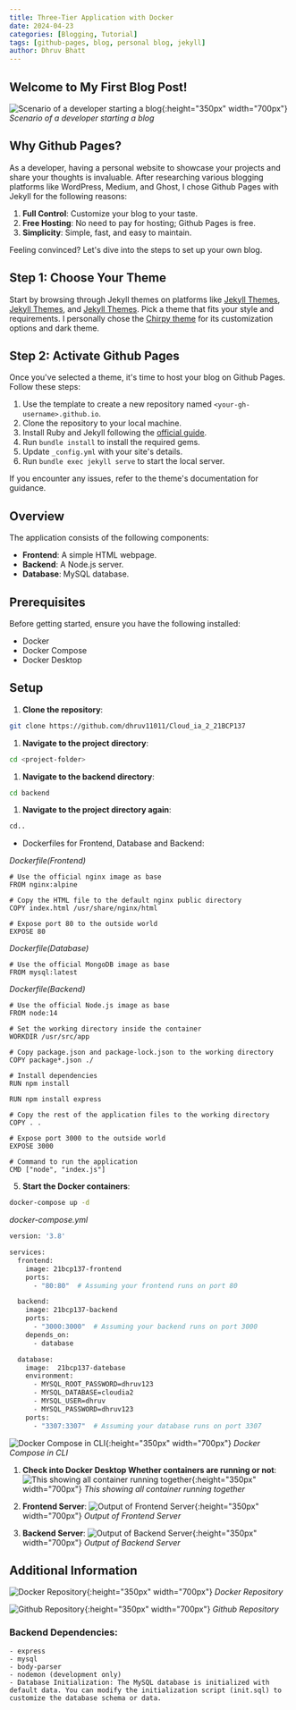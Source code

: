 ```yaml
---
title: Three-Tier Application with Docker
date: 2024-04-23
categories: [Blogging, Tutorial]
tags: [github-pages, blog, personal blog, jekyll]
author: Dhruv Bhatt
---
```


## Welcome to My First Blog Post!

![Scenario of a developer starting a blog](../assets/img/Intro_meme.jpg){:height="350px" width="700px"}
_Scenario of a developer starting a blog_

## Why Github Pages?

As a developer, having a personal website to showcase your projects and share your thoughts is invaluable. After researching various blogging platforms like WordPress, Medium, and Ghost, I chose Github Pages with Jekyll for the following reasons:

1. **Full Control**: Customize your blog to your taste.
2. **Free Hosting**: No need to pay for hosting; Github Pages is free.
3. **Simplicity**: Simple, fast, and easy to maintain.

Feeling convinced? Let's dive into the steps to set up your own blog.

## Step 1: Choose Your Theme

Start by browsing through Jekyll themes on platforms like [Jekyll Themes](https://jekyllthemes.io/), [Jekyll Themes](http://jekyllthemes.org/), and [Jekyll Themes](https://jekyll-themes.com/). Pick a theme that fits your style and requirements. I personally chose the [Chirpy theme](https://github.com/cotes2020/chirpy-starter/) for its customization options and dark theme.

## Step 2: Activate Github Pages

Once you've selected a theme, it's time to host your blog on Github Pages. Follow these steps:

1. Use the template to create a new repository named `<your-gh-username>.github.io`.
2. Clone the repository to your local machine.
3. Install Ruby and Jekyll following the [official guide](https://jekyllrb.com/docs/installation/).
4. Run `bundle install` to install the required gems.
5. Update `_config.yml` with your site's details.
6. Run `bundle exec jekyll serve` to start the local server.

If you encounter any issues, refer to the theme's documentation for guidance.

## Overview

The application consists of the following components:

- **Frontend**: A simple HTML webpage.
- **Backend**: A Node.js server.
- **Database**: MySQL database.

## Prerequisites

Before getting started, ensure you have the following installed:

- Docker
- Docker Compose
- Docker Desktop

## Setup

1. **Clone the repository**:

  ```bash
  git clone https://github.com/dhruv11011/Cloud_ia_2_21BCP137
  ```

1. **Navigate to the project directory**:

  ```bash
  cd <project-folder>
  ```

1. **Navigate to the backend directory**:

  ```bash
  cd backend
  ```

1. **Navigate to the project directory again**:

  ```bash
  cd..
  ```
   
- Dockerfiles for Frontend, Database and Backend:

*Dockerfile(Frontend)*
```
# Use the official nginx image as base
FROM nginx:alpine

# Copy the HTML file to the default nginx public directory
COPY index.html /usr/share/nginx/html

# Expose port 80 to the outside world
EXPOSE 80
```


_Dockerfile(Database)_
```
# Use the official MongoDB image as base
FROM mysql:latest
```

_Dockerfile(Backend)_
```
# Use the official Node.js image as base
FROM node:14

# Set the working directory inside the container
WORKDIR /usr/src/app

# Copy package.json and package-lock.json to the working directory
COPY package*.json ./

# Install dependencies
RUN npm install

RUN npm install express

# Copy the rest of the application files to the working directory
COPY . .

# Expose port 3000 to the outside world
EXPOSE 3000

# Command to run the application
CMD ["node", "index.js"]
```


5. **Start the Docker containers**:

  ```bash
  docker-compose up -d
  ```

_docker-compose.yml_
```bash
version: '3.8'

services:
  frontend:
    image: 21bcp137-frontend
    ports:
      - "80:80"  # Assuming your frontend runs on port 80

  backend:
    image: 21bcp137-backend
    ports:
      - "3000:3000"  # Assuming your backend runs on port 3000
    depends_on:
      - database

  database:
    image:  21bcp137-datebase
    environment:
      - MYSQL_ROOT_PASSWORD=dhruv123
      - MYSQL_DATABASE=cloudia2
      - MYSQL_USER=dhruv
      - MYSQL_PASSWORD=dhruv123
    ports:
      - "3307:3307"  # Assuming your database runs on port 3307
```


![Docker Compose in CLI](../assets/img/1.png){:height="350px" width="700px"}
_Docker Compose in CLI_

1. **Check into Docker Desktop Whether containers are running or not**:
![This showing all container running together](../assets/img/2.png){:height="350px" width="700px"}
_This showing all container running together_


8. **Frontend Server**:
![Output of Frontend Server](../assets/img/5.png){:height="350px" width="700px"}
_Output of Frontend Server_

9. **Backend Server**:
![Output of Backend Server](../assets/img/6.png){:height="350px" width="700px"}
_Output of Backend Server_

## Additional Information

![Docker Repository](../assets/img/3.png){:height="350px" width="700px"}
_Docker Repository_

![Github Repository](../assets/img/4.png){:height="350px" width="700px"}
_Github Repository_

### Backend Dependencies:

    - express
    - mysql
    - body-parser
    - nodemon (development only)
    - Database Initialization: The MySQL database is initialized with default data. You can modify the initialization script (init.sql) to customize the database schema or data.
